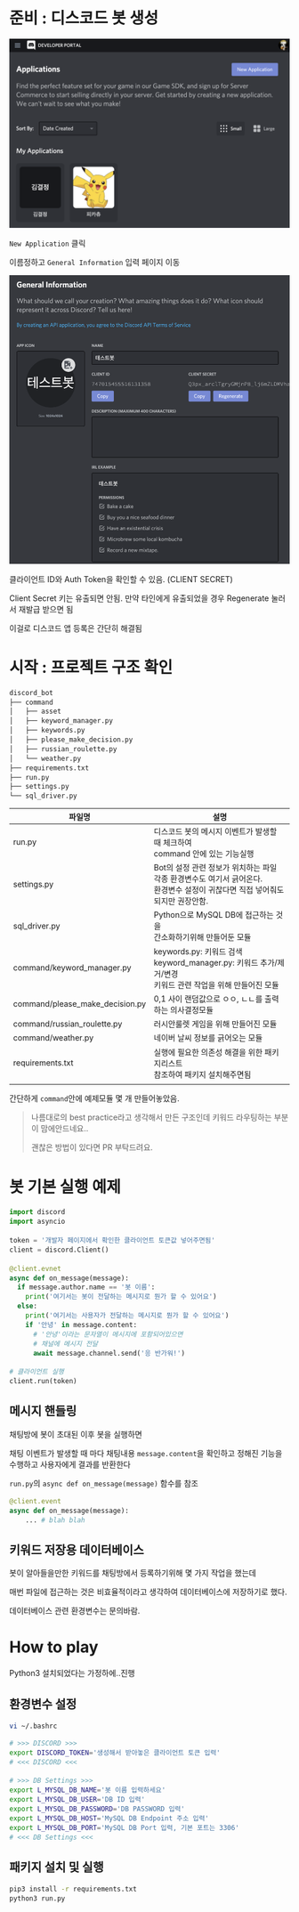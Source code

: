# 준비 : 디스코드 봇 생성

![1.img](images/1.png)



`New Application` 클릭

이름정하고 `General Information` 입력 페이지 이동

![2.img](images/2.png)

클라이언트 ID와 Auth Token을 확인할 수 있음. (CLIENT SECRET)

Client Secret 키는 유출되면 안됨.
만약 타인에게 유출되었을 경우 Regenerate 눌러서 재발급 받으면 됨



이걸로 디스코드 앱 등록은 간단히 해결됨





# 시작 : 프로젝트 구조 확인

```bash
discord_bot
├── command
│   ├── asset
│   ├── keyword_manager.py
│   ├── keywords.py
│   ├── please_make_decision.py
│   ├── russian_roulette.py
│   └── weather.py
├── requirements.txt
├── run.py
├── settings.py
└── sql_driver.py
```

| 파일명                          | 설명                                                         |
| ------------------------------- | ------------------------------------------------------------ |
| run.py                          | 디스코드 봇의 메시지 이벤트가 발생할 때 체크하여<br />command 안에 있는 기능실행 |
| settings.py                     | Bot의 설정 관련 정보가 위치하는 파일<br />각종 환경변수도 여기서 긁어온다.<br />환경변수 설정이 귀찮다면 직접 넣어줘도되지만 권장안함. |
| sql_driver.py                   | Python으로 MySQL DB에 접근하는 것을<br />간소화하기위해 만들어둔 모듈 |
| command/keyword_manager.py      | keywords.py: 키워드 검색<br />keyword_manager.py: 키워드 추가/제거/변경<br />키워드 관련 작업을 위해 만들어진 모듈 |
| command/please_make_decision.py | 0,1 사이 랜덤값으로 ㅇㅇ, ㄴㄴ를 출력하는 의사결정모듈       |
| command/russian_roulette.py     | 러시안룰렛 게임을 위해 만들어진 모듈                         |
| command/weather.py              | 네이버 날씨 정보를 긁어오는 모듈                             |
| requirements.txt                | 실행에 필요한 의존성 해결을 위한 패키지리스트<br />참조하여 패키지 설치해주면됨 |
|                                 |                                                              |



간단하게 `command`안에 예제모듈 몇 개 만들어놓았음.

> 나름대로의 best practice라고 생각해서 만든 구조인데 키워드 라우팅하는 부분이 맘에안드네요..
>
> 괜찮은 방법이 있다면 PR 부탁드려요.



# 봇 기본 실행 예제

```python
import discord
import asyncio

token = '개발자 페이지에서 확인한 클라이언트 토큰값 넣어주면됨'
client = discord.Client()

@client.evnet
async def on_message(message):
  if message.author.name == '봇 이름':
    print('여기서는 봇이 전달하는 메시지로 뭔가 할 수 있어요')
  else:
    print('여기서는 사용자가 전달하는 메시지로 뭔가 할 수 있어요')
    if '안녕' in message.content:
      # '안녕'이라는 문자열이 메시지에 포함되어있으면
      # 채널에 메시지 전달
      await message.channel.send('응 반가워!')
      
# 클라이언트 실행
client.run(token)
```





## 메시지 핸들링

채팅방에 봇이 초대된 이후 봇을 실행하면

채팅 이벤트가 발생할 때 마다 채팅내용 `message.content`을 확인하고 정해진 기능을 수행하고 사용자에게 결과를 반환한다

`run.py`의 `async def on_message(message)` 함수를 참조

```python
@client.event
async def on_message(message):
	... # blah blah
```



## 키워드 저장용 데이터베이스

봇이 알아들을만한 키워드를 채팅방에서 등록하기위해 몇 가지 작업을 했는데

매번 파일에 접근하는 것은 비효율적이라고 생각하여 데이터베이스에 저장하기로 했다.

데이터베이스 관련 환경변수는 문의바람.



# How to play

Python3 설치되었다는 가정하에..진행

## 환경변수 설정

```bash
vi ~/.bashrc
```

```bash
# >>> DISCORD >>>
export DISCORD_TOKEN='생성해서 받아놓은 클라이언트 토큰 입력'
# <<< DISCORD <<<

# >>> DB Settings >>>
export L_MYSQL_DB_NAME='봇 이름 입력하세요'
export L_MYSQL_DB_USER='DB ID 입력'
export L_MYSQL_DB_PASSWORD='DB PASSWORD 입력'
export L_MYSQL_DB_HOST='MySQL DB Endpoint 주소 입력'
export L_MYSQL_DB_PORT='MySQL DB Port 입력, 기본 포트는 3306'
# <<< DB Settings <<<
```



## 패키지 설치 및 실행

```bash
pip3 install -r requirements.txt
python3 run.py
```







